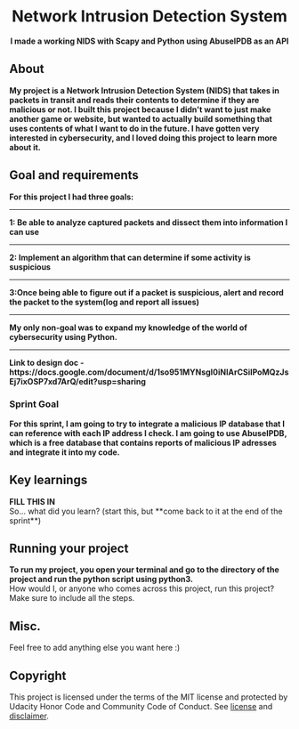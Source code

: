 <div align="center"></div>
<h1 align="center">Network Intrusion Detection System</h1>
<p align="center"><strong>I made a working NIDS with Scapy and Python using AbuseIPDB as an API</strong>
<br/>

<h2>About</h2>
<strong>My project is a Network Intrusion Detection System (NIDS) that takes in packets in transit and reads their contents to determine if they are malicious or not.  I built this project because I didn't want to just make another game or website, but wanted to actually build something that uses contents of what I want to do in the future.  I have gotten very interested in cybersecurity, and I loved doing this project to learn more about it.</strong><br/>


<h2>Goal and requirements</h2>
<strong>For this project I had three goals: <hr> 1: Be able to analyze captured packets and dissect them into information I can use <hr> 2: Implement an algorithm that can determine if some activity is suspicious<hr> 3:Once being able to figure out if a packet is suspicious, alert and record the packet to the system(log and report all issues)<hr>  My only non-goal was to expand my knowledge of the world of cybersecurity using Python.<hr>  Link to design doc - https://docs.google.com/document/d/1so951MYNsgI0iNlArCSiIPoMQzJsEj7ixOSP7xd7ArQ/edit?usp=sharing</strong><br/>
 
 
 <h3>Sprint Goal</h3>
<strong>For this sprint, I am going to try to integrate a malicious IP database that I can reference with each IP address I check.  I am going to use AbuseIPDB, which is a free database that contains reports of malicious IP adresses and integrate it into my code.</strong><br/>

<h2>Key learnings</h2>
<strong>FILL THIS IN</strong><br/>
So... what did you learn? (start this, but **come back to it at the end of the sprint**)

<h2>Running your project</h2>
<strong>To run my project, you open your terminal and go to the directory of the project and run the python script using python3.</strong><br/>
How would I, or anyone who comes across this project, run this project? Make sure to include all the steps.

<h2>Misc.</h2>
Feel free to add anything else you want here :)

<h2>Copyright</h2>
This project is licensed under the terms of the MIT license and protected by Udacity Honor Code and Community Code of Conduct. See <a href="LICENSE.md">license</a> and <a href="LICENSE.DISCLAIMER.md">disclaimer</a>.
